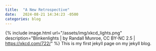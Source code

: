 ```yaml
---
title:  "A New Retrospective"
date:   2024-08-21 14:34:23 -0500
categories: blog
---
```

{% include image.html url="/assets/img/xkcd_lights.png" description="Blinkenlights | by Randall Munroe, CC BY-NC 2.5 | https://xkcd.com/722/" %}
This is my first jekyll page on my jekyll blog.

